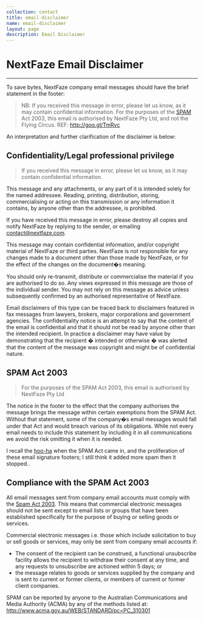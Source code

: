 ```yaml
---
collection: contact
title: email-disclaimer
name: email-disclaimer
layout: page
description: Email Disclaimer
---
```


# NextFaze Email Disclaimer
---

To save bytes, NextFaze company email messages should have the brief statement in the footer:

> NB: If you received this message in error, please let us know, as it may contain confidential information. For the purposes of the [SPAM](http://www.youtube.com/watch?v=anwy2MPT5RE) Act 2003, this email is authorised by NextFaze Pty Ltd, and not the Flying Circus. REF: http://goo.gl/TmRvc

An interpretation and further clarification of the disclaimer is below:

## Confidentiality/Legal professional privilege

> If you received this message in error, please let us know, as it may contain confidential information.

This message and any attachments, or any part of it is intended solely for the named addressee. Reading, printing, distribution, storing, commercialising or acting on this transmission or any information it contains, by anyone other than the addressee, is prohibited.

If you have received this message in error, please destroy all copies and notify NextFaze by replying to the sender, or emailing contact@nextfaze.com.

This message may contain confidential information, and/or copyright material of NextFaze or third parties. NextFaze is not responsible for any changes made to a document other than those made by NextFaze, or for the effect of the changes on the document�s meaning.

You should only re-transmit, distribute or commercialise the material if you are authorised to do so. Any views expressed in this message are those of the individual sender. You may not rely on this message as advice unless subsequently confirmed by an authorised representative of NextFaze.

Email disclaimers of this type can be traced back to disclaimers featured in fax messages from lawyers, brokers, major corporations and government agencies. The confidentiality notice is an attempt to say that the content of the email is confidential and that it should not be read by anyone other than the intended recipient.  In practice a disclaimer may have value by demonstrating that the recipient � intended or otherwise � was alerted that the content of the message was copyright and might be of confidential nature.

## SPAM Act 2003

> For the purposes of the SPAM Act 2003, this email is authorised by NextFaze Pty Ltd

The notice in the footer to the effect that the company authorises the message brings the message within certain exemptions from the SPAM Act. Without that statement, some of the company�s email messages would fall under that Act and would breach various of its obligations. While not every email needs to include this statement by including it in all communications we avoid the risk omitting it when it is needed.

I recall the [hoo-ha](http://www.youtube.com/watch?v=iV4v-3i5pPU#t=22s) when the SPAM Act came in, and the proliferation of these email signature footers; I still think it added more spam then it stopped..

## Compliance with the SPAM Act 2003

All email messages sent from company email accounts must comply with the [Spam Act 2003](http://www.comlaw.gov.au/Search/SPAM).  This means that commercial electronic messages should not be sent except to email lists or groups that have been established specifically for the purpose of buying or selling goods or services.

Commercial electronic messages i.e. those which include solicitation to buy or sell goods or services, may only be sent from company email accounts if:

- The consent of the recipient can be construed, a functional unsubscribe facility allows the recipient to withdraw their consent at any time, and any requests to unsubscribe are actioned within 5 days; or
- the message relates to goods or services supplied by the company and is sent to current or former clients, or members of current or former client companies.

SPAM can be reported by anyone to the Australian Communications and Media Authority (ACMA) by any of the methods listed at: <http://www.acma.gov.au/WEB/STANDARD/pc=PC_310301>